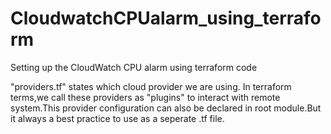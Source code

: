 # CloudwatchCPUalarm_using_terraform
Setting up the CloudWatch CPU alarm using terraform code

"providers.tf" states which cloud provider we are using.
In terraform terms,we call these providers as "plugins" to interact with remote system.This provider configuration can also be declared in root module.But it always a best practice to use as a seperate .tf file.


